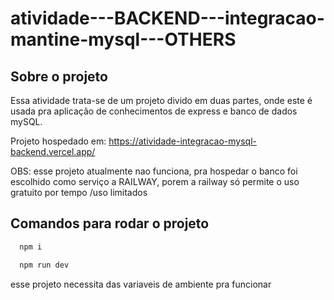 # atividade---BACKEND---integracao-mantine-mysql---OTHERS

## Sobre o projeto
Essa atividade trata-se de um projeto divido em duas partes, onde este é usada pra aplicação de conhecimentos de express e banco de dados mySQL.

Projeto hospedado em: https://atividade-integracao-mysql-backend.vercel.app/

OBS: esse projeto atualmente nao funciona, pra hospedar o banco foi escolhido como serviço a RAILWAY, porem a railway só permite o uso gratuito por tempo /uso limitados

## Comandos para rodar o projeto

```bash
  npm i
```
```bash
  npm run dev
```
esse projeto necessita das variaveis de ambiente pra funcionar
